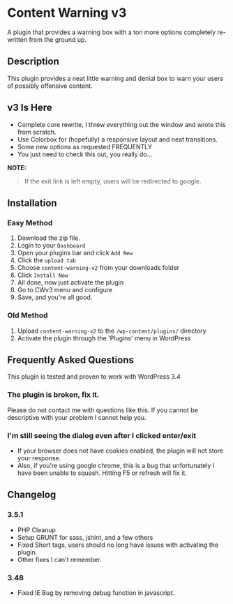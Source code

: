 Content Warning v3
===========

A plugin that provides a warning box with a ton more options completely re-written from the ground up.

## Description
This plugin provides a neat little warning and denial box to warn your users of possibly offensive content. 

## v3 Is Here
* Complete core rewrite, I threw everything out the window and wrote this from scratch.
* Use Colorbox for (hopefully) a responsive layout and neat transitions.
* Some new options as requested FREQUENTLY
* You just need to check this out, you really do...

**NOTE:**

> If the exit link is left empty, users will be redirected to google.

## Installation

### Easy Method

1. Download the zip file.
1. Login to your `Dashboard`
1. Open your plugins bar and click `Add New`
1. Click the `upload tab`
1. Choose `content-warning-v2` from your downloads folder
1. Click `Install Now`
1. All done, now just activate the plugin
1. Go to CWv3 menu and configure
1. Save, and you're all good.

### Old Method
1. Upload `content-warning-v2` to the `/wp-content/plugins/` directory
1. Activate the plugin through the 'Plugins' menu in WordPress

## Frequently Asked Questions

This plugin is tested and proven to work with WordPress 3.4

### The plugin is broken, fix it.

Please do not contact me with questions like this.  If you cannot be descriptive with your problem I cannot help you.

### I'm still seeing the dialog even after I clicked enter/exit

* If your browser does not have cookies enabled, the plugin will not store your response.
* Also, if you're using google chrome, this is a bug that unfortunately I have been unable to squash.  Hitting F5 or refresh will fix it.

## Changelog

### 3.5.1
* PHP Cleanup
* Setup GRUNT for sass, jshint, and a few others
* Fixed Short tags, users should no long have issues with activating the plugin.
* Other fixes I can't remember.

### 3.48
* Fixed IE Bug by removing debug function in javascript.
